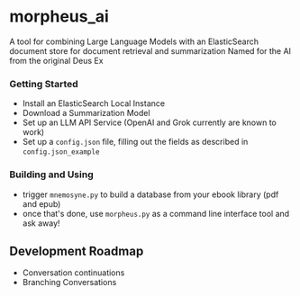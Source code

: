 # morpheus_ai

A tool for combining Large Language Models with an ElasticSearch document store for document retrieval and summarization
Named for the AI from the original Deus Ex

### Getting Started
 - Install an ElasticSearch Local Instance
 - Download a Summarization Model
 - Set up an LLM API Service (OpenAI and Grok currently are known to work)
 - Set up a `config.json` file, filling out the fields as described in `config.json_example`

### Building and Using

 - trigger `mnemosyne.py` to build a database from your ebook library (pdf and epub)
 - once that's done, use `morpheus.py` as a command line interface tool and ask away!

## Development Roadmap
 - Conversation continuations
 - Branching Conversations
